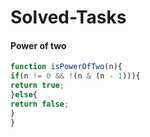 # Solved-Tasks
####  Power of two
`````javascript
function isPowerOfTwo(n){
if(n != 0 && !(n & (n - 1))){
return true;
}else{
return false;
}
}
`````
